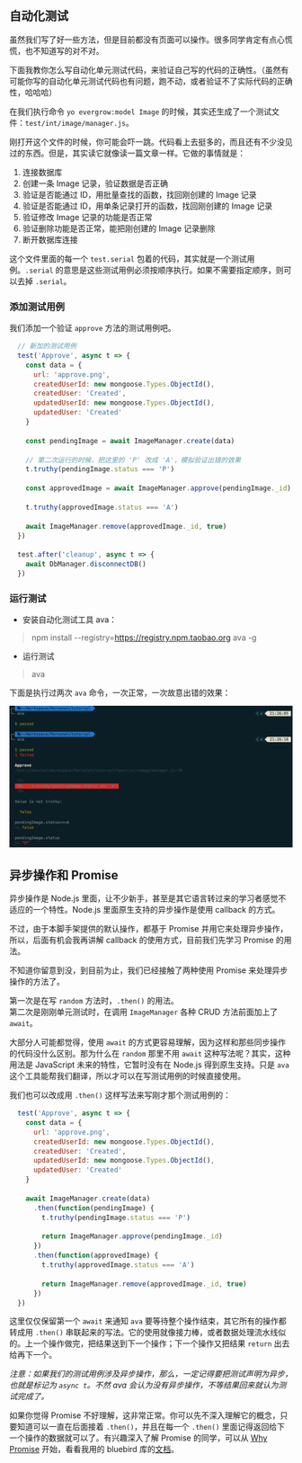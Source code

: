 ## 自动化测试

虽然我们写了好一些方法，但是目前都没有页面可以操作。很多同学肯定有点心慌慌，也不知道写的对不对。  

下面我教你怎么写自动化单元测试代码，来验证自己写的代码的正确性。（虽然有可能你写的自动化单元测试代码也有问题，跑不动，或者验证不了实际代码的正确性，哈哈哈）  

在我们执行命令 `yo evergrow:model Image` 的时候，其实还生成了一个测试文件：`test/int/image/manager.js`。  

刚打开这个文件的时候，你可能会吓一跳。代码看上去挺多的，而且还有不少没见过的东西。但是，其实读它就像读一篇文章一样。它做的事情就是：  

1. 连接数据库  
2. 创建一条 Image 记录，验证数据是否正确  
3. 验证是否能通过 ID，用批量查找的函数，找回刚创建的 Image 记录  
4. 验证是否能通过 ID，用单条记录打开的函数，找回刚创建的 Image 记录  
5. 验证修改 Image 记录的功能是否正常  
6. 验证删除功能是否正常，能把刚创建的 Image 记录删除  
7. 断开数据库连接  

这个文件里面的每一个 `test.serial` 包着的代码，其实就是一个测试用例。`.serial` 的意思是这些测试用例必须按顺序执行。如果不需要指定顺序，则可以去掉 `.serial`。  

### 添加测试用例

我们添加一个验证 `approve` 方法的测试用例吧。  

```javascript
  // 新加的测试用例
  test('Approve', async t => {
    const data = {
      url: 'approve.png',
      createdUserId: new mongoose.Types.ObjectId(),
      createdUser: 'Created',
      updatedUserId: new mongoose.Types.ObjectId(),
      updatedUser: 'Created'
    }

    const pendingImage = await ImageManager.create(data)

    // 第二次运行的时候，把这里的 'P' 改成 'A'，模拟验证出错的效果
    t.truthy(pendingImage.status === 'P')

    const approvedImage = await ImageManager.approve(pendingImage._id)

    t.truthy(approvedImage.status === 'A')

    await ImageManager.remove(approvedImage._id, true)
  })

  test.after('cleanup', async t => {
    await DbManager.disconnectDB()
  })
```

### 运行测试

* 安装自动化测试工具 ava：  

>npm install --registry=https://registry.npm.taobao.org ava -g

* 运行测试

>ava

下面是执行过两次 `ava` 命令，一次正常，一次故意出错的效果：  

![AVA](./images/05-business-logic-ava.png)


## 异步操作和 Promise

[文档]: http://bluebirdjs.com/docs/getting-started.html
[Why Promise]: http://bluebirdjs.com/docs/why-promises.html

异步操作是 Node.js 里面，让不少新手，甚至是其它语言转过来的学习者感觉不适应的一个特性。Node.js 里面原生支持的异步操作是使用 callback 的方式。  

不过，由于本脚手架提供的默认操作，都基于 Promise 并用它来处理异步操作，所以，后面有机会我再讲解 callback 的使用方式，目前我们先学习 Promise 的用法。  

不知道你留意到没，到目前为止，我们已经接触了两种使用 Promise 来处理异步操作的方法了。  

第一次是在写 `random` 方法时，`.then()` 的用法。  
第二次是刚刚单元测试时，在调用 `ImageManager` 各种 CRUD 方法前面加上了 `await`。  

大部分人可能都觉得，使用 `await` 的方式更容易理解，因为这样和那些同步操作的代码没什么区别。那为什么在 `random` 那里不用 `await` 这种写法呢？其实，这种用法是 JavaScript 未来的特性，它暂时没有在 Node.js 得到原生支持。只是 `ava` 这个工具能帮我们翻译，所以才可以在写测试用例的时候直接使用。  

我们也可以改成用 `.then()` 这样写法来写刚才那个测试用例的：  

```javascript
  test('Approve', async t => {
    const data = {
      url: 'approve.png',
      createdUserId: new mongoose.Types.ObjectId(),
      createdUser: 'Created',
      updatedUserId: new mongoose.Types.ObjectId(),
      updatedUser: 'Created'
    }

    await ImageManager.create(data)
      .then(function(pendingImage) {
        t.truthy(pendingImage.status === 'P')

        return ImageManager.approve(pendingImage._id)
      })
      .then(function(approvedImage) {
        t.truthy(approvedImage.status === 'A')

        return ImageManager.remove(approvedImage._id, true)
      })
  })
```

这里仅仅保留第一个 `await` 来通知 `ava` 要等待整个操作结束，其它所有的操作都转成用 `.then()` 串联起来的写法。它的使用就像接力棒，或者数据处理流水线似的。上一个操作做完，把结果送到下一个操作；下一个操作又把结果 `return` 出去给再下一个。  

_注意：如果我们的测试用例涉及异步操作，那么，一定记得要把测试声明为异步，也就是标记为 `async t`。不然 ava 会认为没有异步操作，不等结果回来就认为测试完成了。_  

如果你觉得 Promise 不好理解，这非常正常。你可以先不深入理解它的概念，只要知道可以一直在后面接着 `.then()`，并且在每一个 `.then()` 里面记得返回给下一个操作的数据就可以了。有兴趣深入了解 Promise 的同学，可以从 [Why Promise][] 开始，看看我用的 bluebird 库的[文档][]。  
